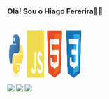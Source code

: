 
### Olá! Sou o Hiago Fererira👋🏼

<div style="display: inline_block"> <br>
  <img align="center" alt="Hiago-Python" height="110" width="40" src="https://raw.githubusercontent.com/devicons/devicon/master/icons/python/python-original.svg">
  <img align="center" alt="Hiago-Js" height="110" width="40" src="https://raw.githubusercontent.com/devicons/devicon/master/icons/javascript/javascript-plain.svg">
  <img align="center" alt="Hiago-HTML" height="110" width="40" src="https://raw.githubusercontent.com/devicons/devicon/master/icons/html5/html5-original.svg">
  <img align="center" alt="Hiago-CSS" height="110" width="40" src="https://raw.githubusercontent.com/devicons/devicon/master/icons/css3/css3-original.svg">


</div

  <div> 

  <a href="https://www.instagram.com/_hiago_ferreira?igsh=MXRrYWZ1aWFpbWx1dw%3D%3D&utm_source=qr" target="_blank"><img src="https://img.shields.io/badge/-Instagram-%23E4405F?style=for-the-badge&logo=instagram&logoColor=white" target="_blank"></a>
  <a href = "mailto:hiagofpcorrea15@gmail.com"><img src="https://img.shields.io/badge/-Gmail-%23333?style=for-the-badge&logo=gmail&logoColor=white" target="_blank"></a>
  <a href="www.linkedin.com/in/hiago-ferreira-aab914206" target="_blank"><img src="https://img.shields.io/badge/-LinkedIn-%230077B5?style=for-the-badge&logo=linkedin&logoColor=white" target="_blank"></a> 
  
</div>
